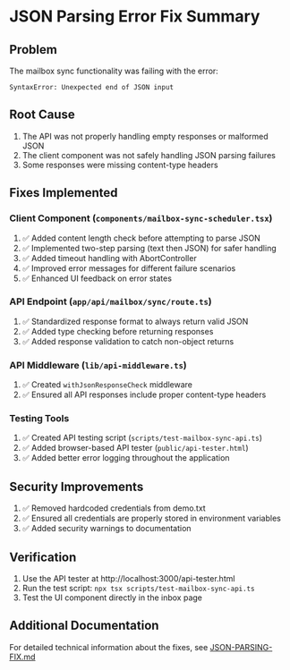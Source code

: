 # JSON Parsing Error Fix Summary

## Problem
The mailbox sync functionality was failing with the error:
```
SyntaxError: Unexpected end of JSON input
```

## Root Cause
1. The API was not properly handling empty responses or malformed JSON
2. The client component was not safely handling JSON parsing failures
3. Some responses were missing content-type headers

## Fixes Implemented

### Client Component (`components/mailbox-sync-scheduler.tsx`)
1. ✅ Added content length check before attempting to parse JSON
2. ✅ Implemented two-step parsing (text then JSON) for safer handling
3. ✅ Added timeout handling with AbortController
4. ✅ Improved error messages for different failure scenarios
5. ✅ Enhanced UI feedback on error states

### API Endpoint (`app/api/mailbox/sync/route.ts`)
1. ✅ Standardized response format to always return valid JSON
2. ✅ Added type checking before returning responses
3. ✅ Added response validation to catch non-object returns

### API Middleware (`lib/api-middleware.ts`)
1. ✅ Created `withJsonResponseCheck` middleware
2. ✅ Ensured all API responses include proper content-type headers

### Testing Tools
1. ✅ Created API testing script (`scripts/test-mailbox-sync-api.ts`)
2. ✅ Added browser-based API tester (`public/api-tester.html`)
3. ✅ Added better error logging throughout the application

## Security Improvements
1. ✅ Removed hardcoded credentials from demo.txt
2. ✅ Ensured all credentials are properly stored in environment variables
3. ✅ Added security warnings to documentation

## Verification
1. Use the API tester at http://localhost:3000/api-tester.html
2. Run the test script: `npx tsx scripts/test-mailbox-sync-api.ts`
3. Test the UI component directly in the inbox page

## Additional Documentation
For detailed technical information about the fixes, see [JSON-PARSING-FIX.md](./JSON-PARSING-FIX.md)

